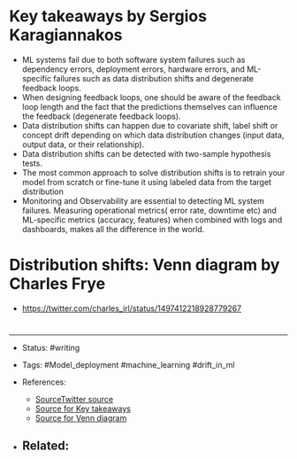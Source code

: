 # Key takeaways by Sergios Karagiannakos

- ML systems fail due to both software system failures such as dependency errors, deployment errors, hardware errors, and ML-specific failures such as data distribution shifts and degenerate feedback loops.
- When designing feedback loops, one should be aware of the feedback loop length and the fact that the predictions themselves can influence the feedback (degenerate feedback loops).
- Data distribution shifts can happen due to covariate shift, label shift or concept drift depending on which data distribution changes (input data, output data, or their relationship).
- Data distribution shifts can be detected with two-sample hypothesis tests.
- The most common approach to solve distribution shifts is to retrain your model from scratch or fine-tune it using labeled data from the target distribution
- Monitoring and Observability are essential to detecting ML system failures. Measuring operational metrics( error rate, downtime etc) and ML-specific metrics (accuracy, features) when combined with logs and dashboards, makes all the difference in the world.

# Distribution shifts: Venn diagram by Charles Frye

- https://twitter.com/charles_irl/status/1497412218928779267


# 

---
- Status: #writing

- Tags: #Model_deployment #machine_learning #drift_in_ml 

- References:
	- [Source](https://huyenchip.com/2022/02/07/data-distribution-shifts-and-monitoring.html)[Twitter source](https://twitter.com/chipro/status/1490924046350909442)
	- [Source for Key takeaways](https://twitter.com/KarSergios/status/1491410606746136581)
	- [Source for Venn diagram](https://twitter.com/charles_irl/status/1497412218928779267)

- Related:
	- 
